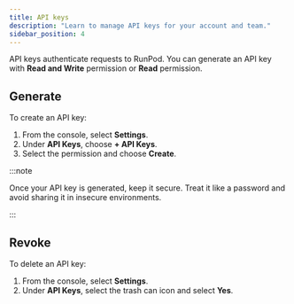 ```yaml
---
title: API keys
description: "Learn to manage API keys for your account and team."
sidebar_position: 4
---
```


API keys authenticate requests to RunPod.
You can generate an API key with **Read and Write** permission or **Read** permission.

## Generate

To create an API key:

1. From the console, select **Settings**.
2. Under **API Keys**, choose **+ API Keys**.
3. Select the permission and choose **Create**.

:::note

Once your API key is generated, keep it secure. Treat it like a password and avoid sharing it in insecure environments.

:::

## Revoke

To delete an API key:

1. From the console, select **Settings**.
2. Under **API Keys**, select the trash can icon and select **Yes**.
